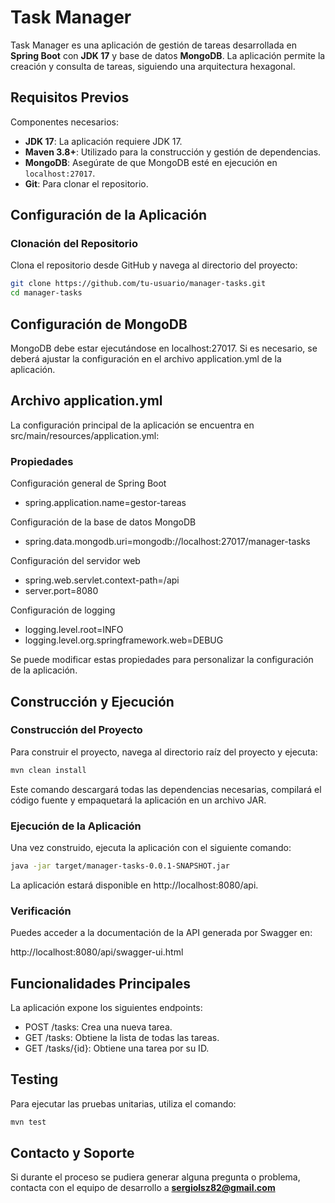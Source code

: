 # Task Manager

Task Manager es una aplicación de gestión de tareas desarrollada en **Spring Boot** con **JDK 17** y base de datos **MongoDB**. 
La aplicación permite la creación y consulta de tareas, siguiendo una arquitectura hexagonal.

## Requisitos Previos

Componentes necesarios:

- **JDK 17**: La aplicación requiere JDK 17.
- **Maven 3.8+**: Utilizado para la construcción y gestión de dependencias.
- **MongoDB**: Asegúrate de que MongoDB esté en ejecución en `localhost:27017`.
- **Git**: Para clonar el repositorio.

## Configuración de la Aplicación

### Clonación del Repositorio

Clona el repositorio desde GitHub y navega al directorio del proyecto:

```bash
git clone https://github.com/tu-usuario/manager-tasks.git
cd manager-tasks
```

## Configuración de MongoDB
MongoDB debe estar ejecutándose en localhost:27017. 
Si es necesario, se deberá ajustar la configuración en el archivo application.yml de la aplicación.

## Archivo application.yml

La configuración principal de la aplicación se encuentra en src/main/resources/application.yml:

### Propiedades

Configuración general de Spring Boot
- spring.application.name=gestor-tareas

Configuración de la base de datos MongoDB
- spring.data.mongodb.uri=mongodb://localhost:27017/manager-tasks

Configuración del servidor web
- spring.web.servlet.context-path=/api
- server.port=8080

Configuración de logging
- logging.level.root=INFO
- logging.level.org.springframework.web=DEBUG

Se puede modificar estas propiedades para personalizar la configuración de la aplicación.

## Construcción y Ejecución

### Construcción del Proyecto
Para construir el proyecto, navega al directorio raíz del proyecto y ejecuta:

```bash
mvn clean install
```
Este comando descargará todas las dependencias necesarias, compilará el código fuente y empaquetará la aplicación en un archivo JAR.

### Ejecución de la Aplicación
Una vez construido, ejecuta la aplicación con el siguiente comando:

```bash
java -jar target/manager-tasks-0.0.1-SNAPSHOT.jar
```
La aplicación estará disponible en http://localhost:8080/api.

### Verificación
Puedes acceder a la documentación de la API generada por Swagger en:

http://localhost:8080/api/swagger-ui.html

## Funcionalidades Principales

La aplicación expone los siguientes endpoints:

- POST /tasks: Crea una nueva tarea.
- GET /tasks: Obtiene la lista de todas las tareas.
- GET /tasks/{id}: Obtiene una tarea por su ID.

## Testing
Para ejecutar las pruebas unitarias, utiliza el comando:

```bash
mvn test
```

## Contacto y Soporte

Si durante el proceso se pudiera generar alguna pregunta o problema, contacta con el equipo de desarrollo a **sergiolsz82@gmail.com**
